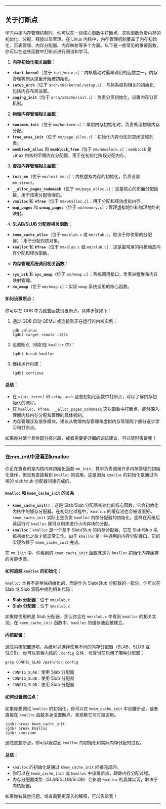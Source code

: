 

------

## 关于打断点

学习内核内存管理机制时，你可以在一些核心函数中打断点，这些函数负责内存的初始化、分配、释放以及管理。在 Linux 内核中，内存管理机制覆盖了内存初始化、页表管理、内存分配器、内存映射等多个方面。以下是一些常见的重要函数，你可以在这些函数中打断点进行调试和学习。

1. **内存初始化相关函数**：

- **`start_kernel`**（位于 `init/main.c`）：内核启动时最早调用的函数之一，内存管理机制从这里开始被初始化。
- **`setup_arch`**（位于 `arch/x86/kernel/setup.c`）：与体系结构相关的初始化，包括内存布局设置。
- **`paging_init`**（位于 `arch/x86/mm/init.c`）：负责分页初始化，设置内存分页机制。

2. **物理内存管理相关函数**：

- **`bootmem_init`**（位于 `mm/bootmem.c`）：早期内存初始化时，负责处理物理内存分配。
- **`free_area_init`**（位于 `mm/page_alloc.c`）：初始化内存分区的空闲区域列表。
- **`memblock_alloc`** 和 **`memblock_free`**（位于 `mm/memblock.c`）：`memblock` 是 Linux 内核的早期内存分配器，用于在初始化阶段分配内存。

3. **虚拟内存管理相关函数**：

- **`init_mm`**（位于 `mm/init-mm.c`）：内核虚拟内存的初始化，负责设置 `mm_struct`。
- **`__alloc_pages_nodemask`**（位于 `mm/page_alloc.c`）：这是核心的页面分配函数，用于按需分配物理页。
- **`vmalloc`** 和 **`vfree`**（位于 `mm/vmalloc.c`）：用于分配和释放虚拟内存。
- **`map_pages`** 和 **`unmap_pages`**（位于 `mm/memory.c`）：管理虚拟地址和物理地址的映射。

4. **SLAB/SLUB 分配器相关函数**：

- **`kmem_cache_alloc`**（位于 `mm/slab.c` 或 `mm/slub.c`，取决于你使用的分配器）：用于分配内核对象。
- **`kmalloc`** 和 **`kfree`**（位于 `mm/slab.c` 或 `mm/slub.c`）：这是最常用的内核动态内存分配和释放函数。

5. **内存管理系统调用相关函数**：

- **`sys_brk`** 和 **`sys_mmap`**（位于 `mm/mmap.c`）：系统调用接口，负责进程堆和内存映射管理。
- **`do_mmap`**（位于 `mm/mmap.c`）：实现 `mmap` 系统调用的核心函数。

#### 如何设置断点：

你可以在 GDB 中为这些函数设置断点，具体步骤如下：

1. 通过 GDB 启动 QEMU 或连接到正在运行的内核实例：

   ```
   gdb vmlinux
   (gdb) target remote :1234
   ```

2. 设置断点（例如在 `kmalloc` 中）：

   ```
   (gdb) break kmalloc
   ```

3. 继续运行内核：

   ```
   (gdb) continue
   ```

#### 总结：

- 在 `start_kernel` 和 `setup_arch` 这些初始化函数中打断点，可以了解内存初始化的流程。
- 在 `kmalloc`、`kfree`、`__alloc_pages_nodemask` 这些函数中打断点，能够深入理解内核内存分配和管理的具体机制。
- 内存管理涉及很多模块，建议从物理内存管理和虚拟内存管理两个部分逐步学习和打断点。

如果你对某个具体部分感兴趣，或者需要更详细的调试建议，可以随时告诉我！

------

### 在mm_init中没看到kmalloc

你正在查看的是内核内存初始化函数 `mm_init`，其中负责调用许多内存管理的初始化操作，但没有直接看到 `kmalloc` 的调用。这是因为 `kmalloc` 的初始化是通过内核的 slab/slub 分配器间接完成的。

#### `kmalloc` 和 `kmem_cache_init` 的关系

- **`kmem_cache_init()`**：这是 Slab/Slub 分配器初始化的核心函数，它会初始化内核中的缓存分配器。在初始化过程中，`kmalloc` 的缓存池也会被设置好。`kmem_cache_init` 实际上是负责 `kmalloc` 内存分配器的初始化，这样在系统后续运行时 `kmalloc` 就可以用来进行小内存块的分配。
- **`kmalloc`**：`kmalloc` 是一个基于 Slab/Slub 的内存分配器，它在 Slab/Slub 系统初始化之后才能正常工作。由于 `kmalloc` 是一种通用的内存分配接口，它的实现依赖于 `kmem_cache_init` 完成。

在 `mm_init` 中，你看到的 `kmem_cache_init` 函数就是为 `kmalloc` 初始化内存缓存的关键步骤。

#### 如何追踪 `kmalloc` 的初始化：

`kmalloc` 本身不是单独初始化的，而是作为 Slab/Slub 分配器的一部分。你可以在 Slab 或 Slub 源码中找到相关代码：

- **Slab 分配器**：位于 `mm/slab.c`
- **Slub 分配器**：位于 `mm/slub.c`

如果你使用的是 Slub 分配器，那么你会在 `mm/slub.c` 中看到 `kmalloc` 的相关实现。在 `kmem_cache_init` 函数中，`kmalloc` 的缓存池会被建立。

#### 内核配置：

通过内核配置选项，系统可以选择使用不同的内存分配器（SLAB、SLUB 或 SLOB）。你可以查看内核的 `.config` 文件，检查当前启用了哪种分配器：

```
grep CONFIG_SLAB /path/to/.config
```

- `CONFIG_SLAB`：使用 Slab 分配器
- `CONFIG_SLUB`：使用 Slub 分配器
- `CONFIG_SLOB`：使用 Slob 分配器

#### 如何设置调试点：

如果你想调试 `kmalloc` 的初始化，你可以在 `kmem_cache_init` 中设置断点，或者直接在 `kmalloc` 函数本身设置断点，来观察它何时被调用。

```
(gdb) break kmem_cache_init
(gdb) break kmalloc
(gdb) continue
```

通过这些断点，你可以跟踪到 `kmalloc` 的初始化和实际内存分配的过程。

#### 总结：

- `kmalloc` 的初始化是通过 `kmem_cache_init` 间接完成的。
- 你可以在 `kmem_cache_init` 或 `kmalloc` 中设置断点，跟踪内存分配过程。
- 内存分配器类型（SLAB/SLUB/SLOB）会影响 `kmalloc` 的具体实现，取决于内核配置。

如果你有其他问题，或者需要更深入的解释，可以告诉我！

------

